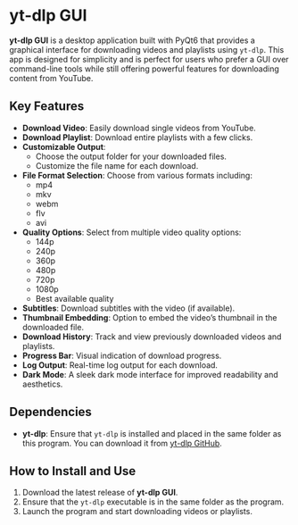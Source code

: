 # yt-dlp GUI

**yt-dlp GUI** is a desktop application built with PyQt6 that provides a graphical interface for downloading videos and playlists using `yt-dlp`. This app is designed for simplicity and is perfect for users who prefer a GUI over command-line tools while still offering powerful features for downloading content from YouTube.

## Key Features

- **Download Video**: Easily download single videos from YouTube.
- **Download Playlist**: Download entire playlists with a few clicks.
- **Customizable Output**:
  - Choose the output folder for your downloaded files.
  - Customize the file name for each download.
- **File Format Selection**: Choose from various formats including:
  - mp4
  - mkv
  - webm
  - flv
  - avi
- **Quality Options**: Select from multiple video quality options:
  - 144p
  - 240p
  - 360p
  - 480p
  - 720p
  - 1080p
  - Best available quality
- **Subtitles**: Download subtitles with the video (if available).
- **Thumbnail Embedding**: Option to embed the video’s thumbnail in the downloaded file.
- **Download History**: Track and view previously downloaded videos and playlists.
- **Progress Bar**: Visual indication of download progress.
- **Log Output**: Real-time log output for each download.
- **Dark Mode**: A sleek dark mode interface for improved readability and aesthetics.

## Dependencies

- **yt-dlp**: Ensure that `yt-dlp` is installed and placed in the same folder as this program. You can download it from [yt-dlp GitHub](https://github.com/yt-dlp/yt-dlp).
  
## How to Install and Use

1. Download the latest release of **yt-dlp GUI**.
2. Ensure that the `yt-dlp` executable is in the same folder as the program.
3. Launch the program and start downloading videos or playlists.
